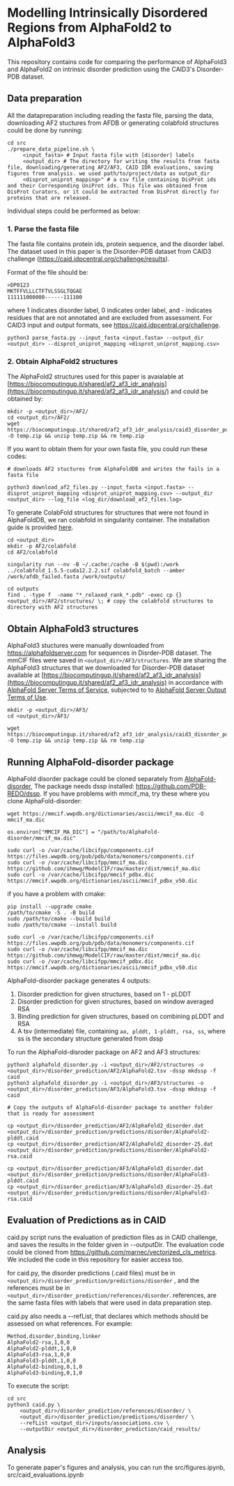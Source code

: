 # Modelling Intrinsically Disordered Regions from AlphaFold2 to AlphaFold3

This repository contains code for comparing the performance of AlphaFold3 and AlphaFold2 on intrinsic disorder prediction using the CAID3's Disorder-PDB dataset. 

## Data preparation

All the datapreparation including reading the fasta file, parsing the data, downloading AF2 stuctures from AFDB or generating colabfold structures could be done by running: 

    cd src
    ./prepare_data_pipeline.sh \
         <input_fasta> # Input fasta file with [disorder] labels
         <output_dir> # The directory for writing the results from fasta file, downloading/generating AF2/AF3, CAID IDR evaluations, saving figures from analysis. we used path/to/project/data as output_dir
         <disprot_uniprot_mapping>" # a csv file containing DisProt ids and their Corresponding UniProt ids. This file was obtained from DisProt Curators, or it could be extracted from DisProt directly for proteins that are released.

Individual steps could be performed as below:


### 1. Parse the fasta file
The fasta file contains protein ids, protein sequence, and the disorder label. The dataset used in this paper is the Disorder-PDB dataset from CAID3 challenge (https://caid.idpcentral.org/challenge/results). 

Format of the file should be: 


    >DP0123
    MKTFFVLLLCTFTVLSSGLTQGAE
    111111000000------111100

where 1 indicates disorder label, 0 indicates order label, and - indicates residues that are not annotated and are excluded from assessment. For CAID3 input and output formats, see https://caid.idpcentral.org/challenge.  

    python3 parse_fasta.py --input_fasta <input.fasta> --output_dir <output_dir> --disprot_uniprot_mapping <disprot_uniprot_mapping.csv>

### 2. Obtain AlphaFold2 structures

The AlphaFold2 structures used for this paper is avaialable at [https://biocomputingup.it/shared/af2_af3_idr_analysis](https://biocomputingup.it/shared/af2_af3_idr_analysis/) and could be obtained by: 

    mkdir -p <output_dir>/AF2/
    cd <output_dir>/AF2/
    wget https://biocomputingup.it/shared/af2_af3_idr_analysis/caid3_disorder_pdb_af2.zip -O temp.zip && unzip temp.zip && rm temp.zip


If you want to obtain them for your own fasta file, you could run these codes:  

    # downloads AF2 stuctures from AlphaFoldDB and writes the fails in a fasta file

    python3 download_af2_files.py --input_fasta <input.fasta> --disprot_uniprot_mapping <disprot_uniprot_mapping.csv> --output_dir <output_dir> --log_file <log_dir/download_af2_files.log>


To generate ColabFold structures for structures that were not found in AlphaFoldDB, we ran colabfold in singularity container. The installation guide is provided [here](https://github.com/sokrypton/ColabFold/wiki/Running-ColabFold-in-Docker). 

    cd <output_dir>
    mkdir -p AF2/colabfold
    cd AF2/colabfold

    singularity run --nv -B ~/.cache:/cache -B $(pwd):/work ../colabfold_1.5.5-cuda12.2.2.sif colabfold_batch --amber /work/afdb_failed.fasta /work/outputs/

    cd outputs
    find . -type f  -name "*_relaxed_rank_*.pdb" -exec cp {} <output_dir>/AF2/structures/ \; # copy the colabfold structures to directory with AF2 structures
    


## Obtain AlphaFold3 structures
AlphaFold3 stuctures were manually downloaded from https://alphafoldserver.com for sequences in Disrder-PDB dataset. The mmCIF files were saved in `<output_dir>/AF3/structures`. We are sharing the AlphaFold3 structures that we downloaded for Disorder-PDB dataset available at [https://biocomputingup.it/shared/af2_af3_idr_analysis](https://biocomputingup.it/shared/af2_af3_idr_analysis) in accordance with [AlphaFold Server Terms of Service](https://alphafoldserver.com/terms), subjected to to [AlphaFold Server Output Terms of Use](https://alphafoldserver.com/output-terms). 

    mkdir -p <output_dir>/AF3/
    cd <output_dir>/AF3/

    wget https://biocomputingup.it/shared/af2_af3_idr_analysis/caid3_disorder_pdb_af3.zip -O temp.zip && unzip temp.zip && rm temp.zip
    
## Running AlphaFold-disorder package

AlphaFold disorder package could be cloned separately from [AlphaFold-disorder](https://github.com/BioComputingUP/AlphaFold-disorder/tree/main), The package needs dssp installed: https://github.com/PDB-REDO/dssp. If you have problems with mmcif_ma, try these where you clone AlphaFold-disorder:

    wget https://mmcif.wwpdb.org/dictionaries/ascii/mmcif_ma.dic -O mmcif_ma.dic
    
    os.environ["MMCIF_MA_DIC"] = "/path/to/AlphaFold-disorder/mmcif_ma.dic"

    sudo curl -o /var/cache/libcifpp/components.cif https://files.wwpdb.org/pub/pdb/data/monomers/components.cif
    sudo curl -o /var/cache/libcifpp/mmcif_ma.dic https://github.com/ihmwg/ModelCIF/raw/master/dist/mmcif_ma.dic
    sudo curl -o /var/cache/libcifpp/mmcif_pdbx.dic https://mmcif.wwpdb.org/dictionaries/ascii/mmcif_pdbx_v50.dic

if you have a problem with cmake: 

    pip install --upgrade cmake
    /path/to/cmake -S . -B build
    sudo /path/to/cmake --build build
    sudo /path/to/cmake --install build

    sudo curl -o /var/cache/libcifpp/components.cif https://files.wwpdb.org/pub/pdb/data/monomers/components.cif
    sudo curl -o /var/cache/libcifpp/mmcif_ma.dic https://github.com/ihmwg/ModelCIF/raw/master/dist/mmcif_ma.dic
    sudo curl -o /var/cache/libcifpp/mmcif_pdbx.dic https://mmcif.wwpdb.org/dictionaries/ascii/mmcif_pdbx_v50.dic


AlphaFold-disorder package generates 4 outputs: 
1. Disorder prediction for given structures, based on 1 - pLDDT
2. Disorder prediction for given structures, based on window averaged RSA
3. Binding prediction for given structures, based on combining pLDDT and RSA
4. A tsv (intermediate) file, containing `aa, plddt, 1-plddt, rsa, ss`, where ss is the secondary structure generated from dssp

To run the AlphaFold-disroder package on AF2 and AF3 structures: 

    python3 alphafold_disorder.py -i <output_dir>/AF2/structures -o <output_dir>/disorder_prediction/AF2/AlphaFold2.tsv -dssp mkdssp -f caid
    python3 alphafold_disorder.py -i <output_dir>/AF3/structures -o <output_dir>/disorder_prediction/AF3/AlphaFold3.tsv -dssp mkdssp -f caid

    # Copy the outputs of AlphaFold-disorder package to another folder that is ready for assessment

    cp <output_dir>/disorder_prediction/AF2/AlphaFold2_disorder.dat <output_dir>/disorder_prediction/predictions/disorder/AlphaFold2-plddt.caid
    cp <output_dir>/disorder_prediction/AF2/AlphaFold2_disorder-25.dat <output_dir>/disorder_prediction/predictions/disorder/AlphaFold2-rsa.caid
 
    cp <output_dir>/disorder_prediction/AF3/AlphaFold3_disorder.dat <output_dir>/disorder_prediction/predictions/disorder/AlphaFold3-plddt.caid
    cp <output_dir>/disorder_prediction/AF3/AlphaFold3_disorder-25.dat <output_dir>/disorder_prediction/predictions/disorder/AlphaFold3-rsa.caid

## Evaluation of Predictions as in CAID
caid.py script runs the evaluation of prediction files as in CAID challenge, and saves the results in the folder given in --outputDir. The evaluation code could be cloned from https://github.com/marnec/vectorized_cls_metrics. We included the code in this repository for easier access too. 

for caid.py, the disorder predictions (.caid files) must be in `<output_dir>/disorder_prediction/predictions/disorder` , and the references must be in `<output_dir>/disorder_prediction/references/disorder`. references, are the same fasta files with labels that were used in data preparation step. 

caid.py also needs a --refList, that declares which methods should be assessed on what references. For example: 

    Method,disorder,binding,linker
    AlphaFold2-rsa,1,0,0
    AlphaFold2-plddt,1,0,0
    AlphaFold3-rsa,1,0,0
    AlphaFold3-plddt,1,0,0
    AlphaFold2-binding,0,1,0
    AlphaFold3-binding,0,1,0

To execute the script: 

    cd src
    python3 caid.py \
        <output_dir>/disorder_prediction/references/disorder/ \
        <output_dir>/disorder_prediction/predictions/disorder/ \
        --refList <output_dir>/inputs/associations.csv \
        --outputDir <output_dir>/disorder_prediction/caid_results/

## Analysis
To generate paper's figures and analysis, you can run the src/figures.ipynb, src/caid_evaluations.ipynb
